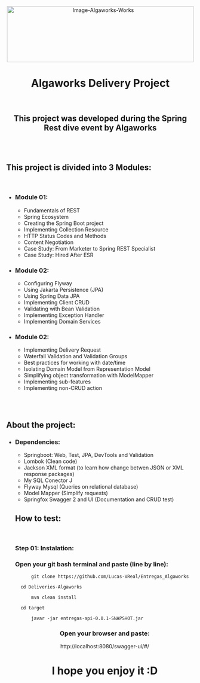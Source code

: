 <!-- Title -->

<div align="center">
  <img alt="Image-Algaworks-Works" src="https://app.algaworks.com/images/opengraph-generico.jpg" height="150" width="500"></img>
  
  <h1>Algaworks Delivery Project</h1>
  <br>
  
  ## This project was developed during the Spring Rest dive event by Algaworks
  
</div>

<!-- Modules -->
<div>
  <br><br>
  <h2> This project is divided into 3 Modules: </h2>
  <br>
  <ul>
    <li><h3> Module 01: </h3></li>
      <ul>
          <li>Fundamentals of REST</li>
          <li>Spring Ecosystem</li>
          <li>Creating the Spring Boot project</li>
          <li>Implementing Collection Resource</li>
          <li>HTTP Status Codes and Methods</li>
          <li>Content Negotiation</li>
          <li>Case Study: From Marketer to Spring REST Specialist</li>
          <li>Case Study: Hired After ESR</li>
      </ul>
     <li><h3> Module 02: </h3></li>
       <ul>
          <li>Configuring Flyway</li>
          <li>Using Jakarta Persistence (JPA)</li>
          <li>Using Spring Data JPA</li>
          <li>Implementing Client CRUD</li>
          <li>Validating with Bean Validation</li>
          <li>Implementing Exception Handler</li>
          <li>Implementing Domain Services</li>
       </ul>
     <li><h3> Module 02: </h3></li>
       <ul>
        <li>Implementing Delivery Request</li>
        <li>Waterfall Validation and Validation Groups</li>
        <li>Best practices for working with date/time</li>
        <li>Isolating Domain Model from Representation Model</li>
        <li>Simplifying object transformation with ModelMapper</li>
        <li>Implementing sub-features</li>
        <li>Implementing non-CRUD action</li>
       </ul>
   </ul>
   
<!-- About the Project -->

<div>
  <br><br>
  <h2> About the project: </h2>
  <ul>
    <li><h3> Dependencies: </h3></li>
      <ul>
        <li>Springboot: Web, Test, JPA, DevTools and Validation</li>
        <li>Lombok (Clean code) </li>
        <li>Jackson XML format (to learn how change betwen JSON or XML response packages) </li>
        <li>My SQL Conector J</li>
        <li>Flyway Mysql (Queries on relational database)</li>
        <li>Model Mapper (Simplify requests) </li>
        <li>Springfox Swagger 2 and UI (Documentation and CRUD test)</li>
      </ul>
      
   <h2> How to test: </h2>
  <br>
  <h3> Step 01: Instalation: </h3>
 
  <h3> Open your git bash terminal and paste (line by line): </h3>
 
``` 
      git clone https://github.com/Lucas-VReal/Entregas_Algaworks
```
      cd Deliveries-Algaworks
```
      mvn clean install
```
      cd target
```
      javar -jar entregas-api-0.0.1-SNAPSHOT.jar
```
<div align="center">
  
   <h3> Open your browser and paste: </h3>

   http://localhost:8080/swagger-ui/#/

   <h1> I hope you enjoy it :D </h1>   
  
</div> 
  
</div>
